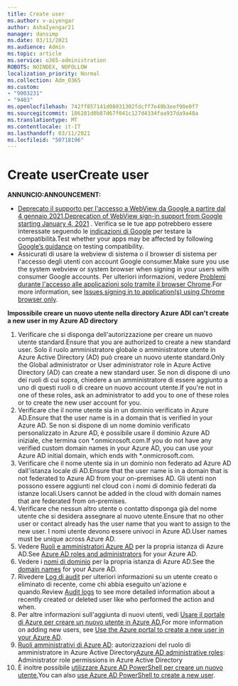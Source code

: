```yaml
---
title: Create user
ms.author: v-aiyengar
author: AshaIyengar21
manager: dansimp
ms.date: 03/11/2021
ms.audience: Admin
ms.topic: article
ms.service: o365-administration
ROBOTS: NOINDEX, NOFOLLOW
localization_priority: Normal
ms.collection: Adm_O365
ms.custom:
- "9003231"
- "9403"
ms.openlocfilehash: 742ff857141d08031302fdcff7e49b3eef90e0f7
ms.sourcegitcommit: 186281d0b87d67f041c127d4334faa937da9a48a
ms.translationtype: MT
ms.contentlocale: it-IT
ms.lasthandoff: 03/11/2021
ms.locfileid: "50718196"
---
```

# <a name="create-user"></a><span data-ttu-id="9cff5-102">Create user</span><span class="sxs-lookup"><span data-stu-id="9cff5-102">Create user</span></span>

<span data-ttu-id="9cff5-103">**ANNUNCIO:**</span><span class="sxs-lookup"><span data-stu-id="9cff5-103">**ANNOUNCEMENT:**</span></span>

- <span data-ttu-id="9cff5-104">[Deprecato il supporto per l'accesso a WebView da Google a partire dal 4 gennaio 2021.](https://docs.microsoft.com/azure/active-directory/external-identities/google-federation#deprecation-of-webview-sign-in-support)</span><span class="sxs-lookup"><span data-stu-id="9cff5-104">[Deprecation of WebView sign-in support from Google starting January 4, 2021](https://docs.microsoft.com/azure/active-directory/external-identities/google-federation#deprecation-of-webview-sign-in-support) .</span></span> <span data-ttu-id="9cff5-105">Verifica se le tue app potrebbero essere interessate seguendo le [indicazioni di Google](https://go.microsoft.com/fwlink/?linkid=2157323) per testare la compatibilità.</span><span class="sxs-lookup"><span data-stu-id="9cff5-105">Test whether your apps may be affected by following [Google’s guidance](https://go.microsoft.com/fwlink/?linkid=2157323) on testing compatibility.</span></span>
- <span data-ttu-id="9cff5-106">Assicurati di usare la webview di sistema o il browser di sistema per l'accesso degli utenti con account Google consumer.</span><span class="sxs-lookup"><span data-stu-id="9cff5-106">Make sure you use the system webview or system browser when signing in your users with consumer Google accounts.</span></span> <span data-ttu-id="9cff5-107">Per ulteriori informazioni, vedere [Problemi durante l'accesso alle applicazioni solo tramite il browser Chrome](https://docs.microsoft.com/office365/troubleshoot/miscellaneous/chrome-behavior-affects-applications).</span><span class="sxs-lookup"><span data-stu-id="9cff5-107">For more information, see [Issues signing in to application(s) using Chrome browser only](https://docs.microsoft.com/office365/troubleshoot/miscellaneous/chrome-behavior-affects-applications).</span></span>

<span data-ttu-id="9cff5-108">**Impossibile creare un nuovo utente nella directory Azure AD**</span><span class="sxs-lookup"><span data-stu-id="9cff5-108">**I can't create a new user in my Azure AD directory**</span></span>

1. <span data-ttu-id="9cff5-109">Verificare che si disponga dell'autorizzazione per creare un nuovo utente standard.</span><span class="sxs-lookup"><span data-stu-id="9cff5-109">Ensure that you are authorized to create a new standard user.</span></span> <span data-ttu-id="9cff5-110">Solo il ruolo amministratore globale o amministratore utente in Azure Active Directory (AD) può creare un nuovo utente standard.</span><span class="sxs-lookup"><span data-stu-id="9cff5-110">Only the Global administrator or User administrator role in Azure Active Directory (AD) can create a new standard user.</span></span> <span data-ttu-id="9cff5-111">Se non di dispone di uno dei ruoli di cui sopra, chiedere a un amministratore di essere aggiunto a uno di questi ruoli o di creare un nuovo account utente.</span><span class="sxs-lookup"><span data-stu-id="9cff5-111">If you're not in one of these roles, ask an administrator to add you to one of these roles or to create the new user account for you.</span></span>
1. <span data-ttu-id="9cff5-112">Verificare che il nome utente sia in un dominio verificato in Azure AD.</span><span class="sxs-lookup"><span data-stu-id="9cff5-112">Ensure that the user name is in a domain that is verified in your Azure AD.</span></span> <span data-ttu-id="9cff5-113">Se non si dispone di un nome dominio verificato personalizzato in Azure AD, è possibile usare il dominio Azure AD iniziale, che termina con \*.onmicrosoft.com.</span><span class="sxs-lookup"><span data-stu-id="9cff5-113">If you do not have any verified custom domain names in your Azure AD, you can use your Azure AD initial domain, which ends with \*.onmicrosoft.com.</span></span>
1. <span data-ttu-id="9cff5-114">Verificare che il nome utente sia in un dominio non federato ad Azure AD dall'istanza locale di AD.</span><span class="sxs-lookup"><span data-stu-id="9cff5-114">Ensure that the user name is in a domain that is not federated to Azure AD from your on-premises AD.</span></span> <span data-ttu-id="9cff5-115">Gli utenti non possono essere aggiunti nel cloud con i nomi di dominio federati da istanze locali.</span><span class="sxs-lookup"><span data-stu-id="9cff5-115">Users cannot be added in the cloud with domain names that are federated from on-premises.</span></span>
1. <span data-ttu-id="9cff5-116">Verificare che nessun altro utente o contatto disponga già del nome utente che si desidera assegnare al nuovo utente.</span><span class="sxs-lookup"><span data-stu-id="9cff5-116">Ensure that no other user or contact already has the user name that you want to assign to the new user.</span></span> <span data-ttu-id="9cff5-117">I nomi utente devono essere univoci in Azure AD.</span><span class="sxs-lookup"><span data-stu-id="9cff5-117">User names must be unique across Azure AD.</span></span>
1. <span data-ttu-id="9cff5-118">Vedere [Ruoli e amministratori Azure AD](https://portal.azure.com/#blade/Microsoft_AAD_IAM/ActiveDirectoryMenuBlade/RolesAndAdministrators) per la propria istanza di Azure AD.</span><span class="sxs-lookup"><span data-stu-id="9cff5-118">See [Azure AD roles and administrators](https://portal.azure.com/#blade/Microsoft_AAD_IAM/ActiveDirectoryMenuBlade/RolesAndAdministrators) for your Azure AD.</span></span>
1. <span data-ttu-id="9cff5-119">Vedere i [nomi di dominio](https://portal.azure.com/#blade/Microsoft_AAD_IAM/ActiveDirectoryMenuBlade/RolesAndAdministrators) per la propria istanza di Azure AD.</span><span class="sxs-lookup"><span data-stu-id="9cff5-119">See the [domain names](https://portal.azure.com/#blade/Microsoft_AAD_IAM/ActiveDirectoryMenuBlade/RolesAndAdministrators) for your Azure AD.</span></span>
1. <span data-ttu-id="9cff5-120">Rivedere [Log di audit](https://portal.azure.com/#blade/Microsoft_AAD_IAM/ActiveDirectoryMenuBlade/RolesAndAdministrators) per ulteriori informazioni su un utente creato o eliminato di recente, come chi abbia eseguito un'azione e quando.</span><span class="sxs-lookup"><span data-stu-id="9cff5-120">Review [Audit logs](https://portal.azure.com/#blade/Microsoft_AAD_IAM/ActiveDirectoryMenuBlade/RolesAndAdministrators) to see more detailed information about a recently created or deleted user like who performed the action and when.</span></span>
1. <span data-ttu-id="9cff5-121">Per altre informazioni sull'aggiunta di nuovi utenti, vedi [Usare il portale di Azure per creare un nuovo utente in Azure AD.](/azure/active-directory/active-directory-users-create-azure-portal)</span><span class="sxs-lookup"><span data-stu-id="9cff5-121">For more information on adding new users, see [Use the Azure portal to create a new user in your Azure AD](/azure/active-directory/active-directory-users-create-azure-portal).</span></span>
1. <span data-ttu-id="9cff5-122">[Ruoli amministrativi di Azure AD](https://docs.microsoft.com/azure/active-directory/active-directory-assign-admin-roles): autorizzazioni del ruolo di amministratore in Azure Active Directory</span><span class="sxs-lookup"><span data-stu-id="9cff5-122">[Azure AD administrative roles](https://docs.microsoft.com/azure/active-directory/active-directory-assign-admin-roles): Administrator role permissions in Azure Active Directory</span></span>
1. <span data-ttu-id="9cff5-123">È inoltre possibile [utilizzare Azure AD PowerShell per creare un nuovo utente.](https://docs.microsoft.com/powershell/module/azuread/new-azureaduser?view=azureadps-2.0)</span><span class="sxs-lookup"><span data-stu-id="9cff5-123">You can also [use Azure AD PowerShell to create a new user](https://docs.microsoft.com/powershell/module/azuread/new-azureaduser?view=azureadps-2.0).</span></span>
